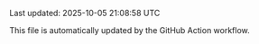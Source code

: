 Last updated: 2025-10-05 21:08:58 UTC

This file is automatically updated by the GitHub Action workflow.

